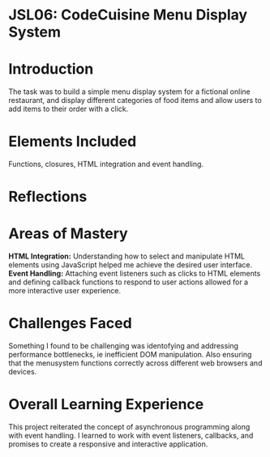# JSL06: CodeCuisine Menu Display System
# Introduction
The task was to build a simple menu display system for a fictional online restaurant, and display different categories of food items and allow users to add items to their order with a click.

# Elements Included
Functions, closures, HTML integration and event handling.

# Reflections
# Areas of Mastery
**HTML Integration:** Understanding how to select and manipulate HTML elements using JavaScript helped me achieve the desired user interface.
**Event Handling:** Attaching event listeners such as clicks to HTML elements and defining callback functions to respond to user actions allowed for a more interactive user experience.

# Challenges Faced
Something I found to be challenging was identofying and addressing performance bottlenecks, ie inefficient DOM manipulation. Also ensuring that the menusystem functions correctly across different web browsers and devices.

# Overall Learning Experience
This project reiterated the concept of asynchronous programming along with event handling. I learned to work with event listeners, callbacks, and promises to create a responsive and interactive application.